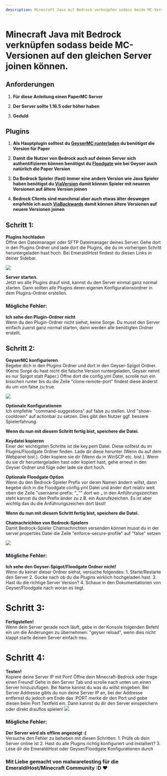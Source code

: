 ```yaml
---
description: Minecraft Java mit Bedrock verknüpfen sodass beide MC-Versionen auf den gleichen Server joinen können.
---
```


# Minecraft Java mit Bedrock verknüpfen sodass beide MC-Versionen auf den gleichen Server joinen können.

## Anforderungen

1. <b>Für diese Anleitung einen PaperMC Server</b>

2. <b>Der Server sollte 1.16.5 oder höher haben</b>

3. <b>Geduld</b>

## Plugins

1. <b>Als Hauptplugin solltest du [GeyserMC runterladen](https://geysermc.org/download?project=geyser) du benötigst die Version für Paper</b>

2. <b>Damit die Nutzer von Bedrock auch auf deinen Server sich authentifizieren können benötigst du [Floodgate](https://geysermc.org/download?project=floodgate) wie bei Geyser auch natürlich die Paper Version</b>

3. <b>Da Bedrock Spieler (fast) immer eine andere Version wie Java Spieler haben benötigst du [ViaVersion](https://www.spigotmc.org/resources/viaversion.19254/) damit können Spieler mit neueren Versionen auf ältere Version joinen</b>

4. <b>Bedrock Clients sind manchmal aber auch etwas älter deswegen empfehle ich auch [ViaBackwards](https://www.spigotmc.org/resources/viabackwards.27448/) damit können ältere Versionen auf neuere Versionen joinen</b>

## Schritt 1:

  <b>Plugins hochladen</b><br>
    Öffne den Dateimanager oder SFTP Dateimanager deines Server.
    Gehe dort in den Plugins Ordner und lade dort die Plugins,
    die du im vorherigen Schritt heruntergeladen hast hoch.
    Bei EmeraldiHost findest du diesen Links in deiner Sidebar.
    
  <img src="https://i.imgur.com/YcXtUvJ.png" />

  <b>Server starten.</b><br>
    Jetzt wo alle Plugins drauf sind,
    kannst du den Server einmal ganz normal starten.
    Dann sollten alle Plugins deren eigenen Konfigurationsordner
    in dem Plugins-Ordner erstellen.
    
### Mögliche Fehler:

  <b>Ich sehe den Plugin-Ordner nicht</b><br>
    Wenn du den Plugin-Ordner nicht siehst, keine Sorge.
    Du musst den Server einfach zuerst ganz normal starten,
    dann werden alle benötigten Ordner erstellt.

## Schritt 2:
  <b>GeyserMC konfigurieren</b><br>
    Begebe dich in den Plugins Ordner und dort in den
    Geyser-Spigot Ordner. (Keine Sorge du hast nicht
    die falsche Version runtergeladen, Geyser nennt
    es nur Spigot statt Paper.) Öffne dort die config.yml
    Datei, scrolle nun ein bisschen runter bis du die Zeile
    "clone-remote-port" findest diese änderst du um von false
    zu true.

  <img src="https://i.imgur.com/fN14tcw.png" />

  <b>Optionale Konfigurationen</b><br>
    Ich empfehle "command-suggestions" auf false zu stellen.
    Und "show-cooldown" auf actionbar zu setzen.
    Dies gibt den Nutzer ggf. bessere Spielerfahrung.

  <b>Wenn du nun mit diesem Schritt fertig bist,
  speichere die Datei.</b><br>

  <b>Keydatei kopieren</b><br>
    Einer der wichtigsten Schritte ist die key.pem Datei.
    Diese solltest du im Plugins/Floodgate Ordner finden.
    Lade dir diese herunter (Wenn du auf dem Webpanel bist.).
    Oder kopiere sie dir (Wenn du in WinSCP etc. bist.).
    Wenn du sie dir heruntergeladen hast oder kopiert hast,
    gehe erneut in den Geyser Ordner und füge oder lade sie dort hoch.

  <b>Optionale Floodgate Option</b><br>
   Wenn du den Bedrock-Spieler Prefix vor deren Namen ändern willst,
   dann begebe dich in die Floodgate config.yml Datei und änder dort 
   relativ weit oben die Zeile "username-prefix: "_"" dort wo _ in den
   Anführungszeichen steht kannst du den Prefix änder zu z.B. ein Ausrufezeichen.
   Es ist aber wichtig das du die Anführungszeichen dort lässt!

  <b>Wenn du nun mit diesem Schritt fertig bist,
    speichere die Datei.</b><br>

  <b>Chatnachrichten von Bedrock-Spielern</b><br>
    Damit Bedrock-Spieler Chatnachrichten versenden können musst du
    in der server.properties Datei die Zeile "enforce-secure-profile"
    auf "false" setzen

  <img src="https://i.imgur.com/IDylgtD.png" />

### Mögliche Fehler:
  <b>Ich sehe den Geyser-Spigot/Floodgate Ordner nicht!</b><br>
    Wenn du keiner dieser Ordner siehst, versuche folgendes:
    1. Starte/Restarte den Server
    2. Gucke nach ob du die Plugins wirklich hochgeladen hast.
    3. Hast du die richtige Server Version?
    4. Schaue in den Dokumentationen von Geyser/Floodgate nach woran es liegt.

# Schritt 3:
  <b>Fertigstellen!</b><br>
    Wenn dein Server gerade noch läuft, gebe in der Konsole
    folgenden Befehl ein um die Änderungen zu übernehmen:
    "geyser reload", wenn dies nicht klappt starte deinen 
    Server einfach neu.

# Schritt 4:
  <b>Testen!</b><br>
    Kopiere deine Server IP mit Port!
    Öffne dein Minecraft-Bedrock oder frage einen Freund!
    Gehe in den Server Tab und scrolle nach unten um einen Server
    hinzuzufügen. Bei Name kannst du was du willst eingeben.
    Bei Server Addresse gibts du nun deine Server IP an,
    bei der Addresse entfernst du jedoch am Ende das :PORT
    merke dir den Port und gebe diesen beim Port Textfeld ein.
    Dann kannst du dir den Server einspeichern oder direkt drauflos spielen!
    <img src="https://i.imgur.com/tmxkJN4.jpeg" />

### Mögliche Fehler:
  <b>Der Server wird als offline angezeigt :(</b><br>
    Versuche den Fehler zu beheben mit diesen Schritten:
    1. Prüfe ob dein Server online ist
    2. Hast du alle Plugins richtig konfiguriert und installiert?
    3. Lese dir die EmeraldiHost oder Geyser/Floodgate Konfigurationen durch



### Mit Liebe gemacht von malwaretesting für die EmeraldiHost/Minecraft Community :D ❤️

  
